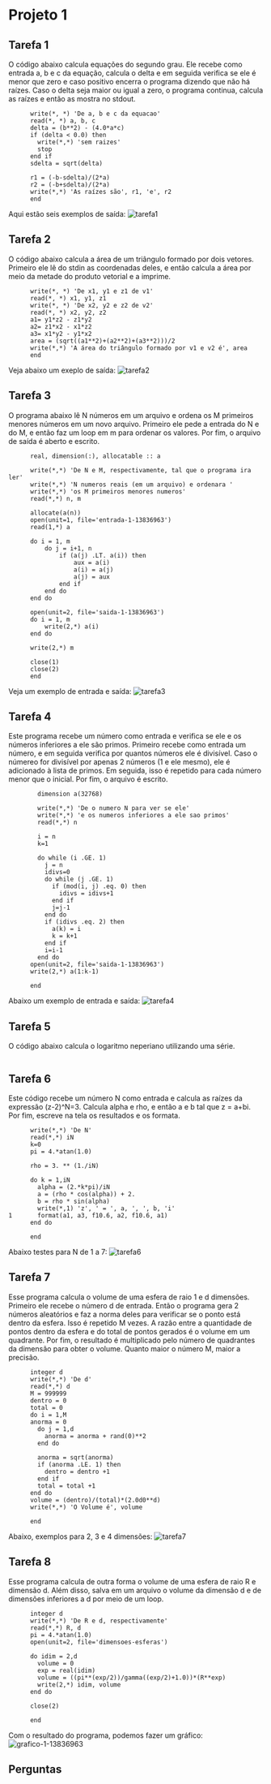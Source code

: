 # Projeto 1


## Tarefa 1
O código abaixo calcula equações do segundo grau. Ele recebe como entrada a, b e c da equação, calcula o delta e em seguida verifica se ele é menor que zero e caso positivo encerra o programa dizendo que não há raízes. Caso o delta seja maior ou igual a zero, o programa continua, calcula as raízes e então as mostra no stdout.
````fortran77
      write(*, *) 'De a, b e c da equacao'
      read(*, *) a, b, c
      delta = (b**2) - (4.0*a*c)
      if (delta < 0.0) then
        write(*,*) 'sem raizes'
        stop
      end if
      sdelta = sqrt(delta)

      r1 = (-b-sdelta)/(2*a)
      r2 = (-b+sdelta)/(2*a)
      write(*,*) 'As raízes são', r1, 'e', r2
      end 
````

Aqui estão seis exemplos de saída:
![tarefa1](https://github.com/LuNeder/intro-fiscomp/assets/19750714/49eeb1f5-cda7-4df1-98bf-1a3850ec4802)


## Tarefa 2
O código abaixo calcula a área de um triângulo formado por dois vetores. Primeiro ele lê do stdin as coordenadas deles, e então calcula a área por meio da metade do produto vetorial e a imprime.
````fortran77
      write(*, *) 'De x1, y1 e z1 de v1'
      read(*, *) x1, y1, z1
      write(*, *) 'De x2, y2 e z2 de v2'
      read(*, *) x2, y2, z2
      a1= y1*z2 - z1*y2
      a2= z1*x2 - x1*z2
      a3= x1*y2 - y1*x2
      area = (sqrt((a1**2)+(a2**2)+(a3**2)))/2
      write(*,*) 'A área do triângulo formado por v1 e v2 é', area
      end
````
Veja abaixo um exeplo de saída:
![tarefa2](https://github.com/LuNeder/intro-fiscomp/assets/19750714/93120508-f42c-4fbd-b2e9-798a233fbc2f)

## Tarefa 3
O programa abaixo lê N números em um arquivo e ordena os M primeiros menores números em um novo arquivo. Primeiro ele pede a entrada do N e do M,  e então faz um loop em m para ordenar os valores. Por fim, o arquivo de saída é aberto e escrito.
````fortran77
      real, dimension(:), allocatable :: a

      write(*,*) 'De N e M, respectivamente, tal que o programa ira ler'
      write(*,*) 'N numeros reais (em um arquivo) e ordenara '
      write(*,*) 'os M primeiros menores numeros'
      read(*,*) n, m

      allocate(a(n))
      open(unit=1, file='entrada-1-13836963')
      read(1,*) a

      do i = 1, m
          do j = i+1, n
              if (a(j) .LT. a(i)) then
                  aux = a(i)
                  a(i) = a(j)
                  a(j) = aux
              end if
          end do
      end do

      open(unit=2, file='saida-1-13836963')
      do i = 1, m
          write(2,*) a(i)
      end do

      write(2,*) m

      close(1)
      close(2)
      end
````
Veja um exemplo de entrada e saída:
![tarefa3](https://github.com/LuNeder/intro-fiscomp/assets/19750714/2f32e406-02b8-49b0-99a3-fefd36121ae9)


## Tarefa 4
Este programa recebe um número como entrada e verifica se ele e os números inferiores a ele são primos. Primeiro recebe como entrada um número, e em seguida verifica por quantos números ele é divisível. Caso o númereo for divisível por apenas 2 números (1 e ele mesmo), ele é adicionado à lista de primos. Em seguida, isso é repetido para cada número menor que o inicial. Por fim, o arquivo é escrito.
````fortran77
        dimension a(32768)
        
        write(*,*) 'De o numero N para ver se ele'
        write(*,*) 'e os numeros inferiores a ele sao primos'
        read(*,*) n

        i = n
        k=1
        
        do while (i .GE. 1)
          j = n
          idivs=0
          do while (j .GE. 1)
            if (mod(i, j) .eq. 0) then
              idivs = idivs+1
            end if
            j=j-1
          end do
          if (idivs .eq. 2) then
            a(k) = i
            k = k+1
          end if
          i=i-1
        end do
      open(unit=2, file='saida-1-13836963')
      write(2,*) a(1:k-1)
             
      end
````
Abaixo um exemplo de entrada e saída:
![tarefa4](https://github.com/LuNeder/intro-fiscomp/assets/19750714/89153da3-5452-44dc-a4dd-70ef07d113e0)



## Tarefa 5
O código abaixo calcula o logaritmo neperiano utilizando uma série.
````fortran77

````

## Tarefa 6
Este código recebe um número N como entrada e calcula as raízes da expressão (z-2)^N=3. Calcula alpha e rho, e então a e b tal que z = a+bi. Por fim, escreve na tela os resultados e os formata.
````fortran77
      write(*,*) 'De N'
      read(*,*) iN
      k=0
      pi = 4.*atan(1.0)

      rho = 3. ** (1./iN)

      do k = 1,iN
        alpha = (2.*k*pi)/iN
        a = (rho * cos(alpha)) + 2.
        b = rho * sin(alpha)
        write(*,1) 'z', ' = ', a, ', ', b, 'i'
1       format(a1, a3, f10.6, a2, f10.6, a1) 
      end do

      end
````
Abaixo testes para N de 1 a 7:
![tarefa6](https://github.com/LuNeder/intro-fiscomp/assets/19750714/4666c8e9-e403-4d0b-9a7d-619c3661441a)

## Tarefa 7
Esse programa calcula o volume de uma esfera de raio 1 e d dimensões. Primeiro ele recebe o número d de entrada. Então o programa gera 2 números aleatórios e faz a norma deles para verificar se o ponto está dentro da esfera. Isso é repetido M vezes. A razão entre a quantidade de pontos dentro da esfera e do total de pontos gerados é o volume em um quadrante. Por fim, o resultado é multiplicado pelo número de quadrantes da dimensão para obter o volume. Quanto maior o número M, maior a precisão.

````fortran77
      integer d
      write(*,*) 'De d'
      read(*,*) d
      M = 999999
      dentro = 0
      total = 0
      do i = 1,M
      anorma = 0
        do j = 1,d
          anorma = anorma + rand(0)**2
        end do
               
        anorma = sqrt(anorma)
        if (anorma .LE. 1) then
          dentro = dentro +1
        end if
        total = total +1
      end do
      volume = (dentro)/(total)*(2.0d0**d)
      write(*,*) 'O Volume é', volume

      end
````

Abaixo, exemplos para 2, 3 e 4 dimensões:
![tarefa7](https://github.com/LuNeder/intro-fiscomp/assets/19750714/7b9ab384-8d8e-4d45-aa1b-ad67fdae7a6e)

## Tarefa 8
Esse programa calcula de outra forma o volume de uma esfera de raio R e dimensão d. Além disso, salva em um arquivo o volume da dimensão d e de dimensões inferiores a d por meio de um loop.
````fortran77
      integer d
      write(*,*) 'De R e d, respectivamente'
      read(*,*) R, d
      pi = 4.*atan(1.0)
      open(unit=2, file='dimensoes-esferas')

      do idim = 2,d
        volume = 0
        exp = real(idim)
        volume = ((pi**(exp/2))/gamma((exp/2)+1.0))*(R**exp)
        write(2,*) idim, volume
      end do
      
      close(2)

      end
````
Com o resultado do programa, podemos fazer um gráfico:
![grafico-1-13836963](https://github.com/LuNeder/intro-fiscomp/assets/19750714/24238b5b-d1cd-495b-afbd-530d9cc038e1)

## Perguntas


